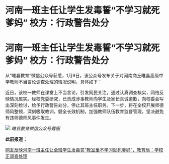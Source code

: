 # 河南一班主任让学生发毒誓“不学习就死爹妈” 校方：行政警告处分

# 河南一班主任让学生发毒誓“不学习就死爹妈” 校方：行政警告处分

从“睢县教育”微信公众号获悉，1月9日，该公众号发布关于对河南商丘睢县高级中学教师不当言论调查处理的情况说明，具体如下：

近日，该校一教师在课堂上不当言论，引发网民关注，通过认真调查核实，网络反映情况属实。经校党委研究，已责成涉事教师向学生及家长真诚道歉，向校委会写出深刻检讨，给予行政警告处分，停止其班主任职务。下一步，将在全校开展师德师风整顿，深刻吸取教训，健全长效机制，加强教师队伍教育监督管理，坚决避免有违师德师风事件发生。

![](https://inews.gtimg.com/om_bt/OgtLvEUTMTh6k-SN6VP036IZGBAjpcG9lelI7V7f_VU4oAA/1000)
_睢县教育微信公众号截图_

**此前报道：**

[网友反映河南一班主任让全班学生发毒誓“教室里不学习就死爹妈”，教育局：学校正调查处理](https://news.qq.com/rain/a/20240108A073DL00)

